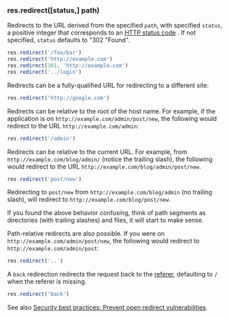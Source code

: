 <h3 id='res.redirect'>res.redirect([status,] path)</h3>

Redirects to the URL derived from the specified `path`, with specified `status`, a positive integer
that corresponds to an [HTTP status code](http://www.w3.org/Protocols/rfc2616/rfc2616-sec10.html) .
If not specified, `status` defaults to "302 "Found".

```js
res.redirect('/foo/bar')
res.redirect('http://example.com')
res.redirect(301, 'http://example.com')
res.redirect('../login')
```
Redirects can be a fully-qualified URL for redirecting to a different site:

```js
res.redirect('http://google.com')
```
Redirects can be relative to the root of the host name. For example, if the
application is on `http://example.com/admin/post/new`, the following
would redirect to the URL `http://example.com/admin`:

```js
res.redirect('/admin')
```

Redirects can be relative to the current URL. For example,
from `http://example.com/blog/admin/` (notice the trailing slash), the following
would redirect to the URL `http://example.com/blog/admin/post/new`.

```js
res.redirect('post/new')
```

Redirecting to `post/new` from `http://example.com/blog/admin` (no trailing slash),
will redirect to `http://example.com/blog/post/new`.

If you found the above behavior confusing, think of path segments as directories
(with trailing slashes) and files, it will start to make sense.

Path-relative redirects are also possible. If you were on
`http://example.com/admin/post/new`, the following would redirect to
`http://example.com/admin/post`:

```js
res.redirect('..')
```

A `back` redirection redirects the request back to the [referer](http://en.wikipedia.org/wiki/HTTP_referer),
defaulting to `/` when the referer is missing.

```js
res.redirect('back')
```

See also [Security best practices: Prevent open redirect 
vulnerabilities](http://expressjs.com/en/advanced/best-practice-security.html#prevent-open-redirects). 